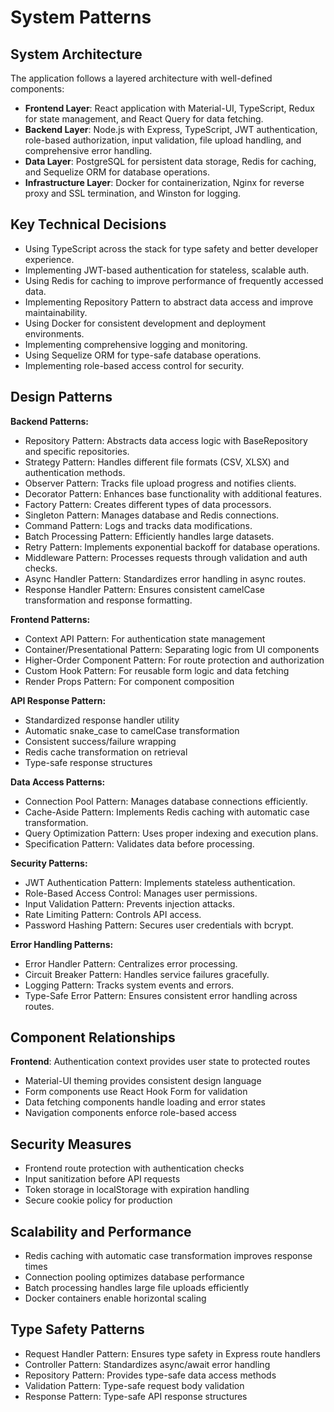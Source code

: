 # System Patterns

## System Architecture

The application follows a layered architecture with well-defined components:

- **Frontend Layer**: React application with Material-UI, TypeScript, Redux for state management, and React Query for data fetching.
- **Backend Layer**: Node.js with Express, TypeScript, JWT authentication, role-based authorization, input validation, file upload handling, and comprehensive error handling.
- **Data Layer**: PostgreSQL for persistent data storage, Redis for caching, and Sequelize ORM for database operations.
- **Infrastructure Layer**: Docker for containerization, Nginx for reverse proxy and SSL termination, and Winston for logging.

## Key Technical Decisions

- Using TypeScript across the stack for type safety and better developer experience.
- Implementing JWT-based authentication for stateless, scalable auth.
- Using Redis for caching to improve performance of frequently accessed data.
- Implementing Repository Pattern to abstract data access and improve maintainability.
- Using Docker for consistent development and deployment environments.
- Implementing comprehensive logging and monitoring.
- Using Sequelize ORM for type-safe database operations.
- Implementing role-based access control for security.

## Design Patterns

**Backend Patterns:**

- Repository Pattern: Abstracts data access logic with BaseRepository and specific repositories.
- Strategy Pattern: Handles different file formats (CSV, XLSX) and authentication methods.
- Observer Pattern: Tracks file upload progress and notifies clients.
- Decorator Pattern: Enhances base functionality with additional features.
- Factory Pattern: Creates different types of data processors.
- Singleton Pattern: Manages database and Redis connections.
- Command Pattern: Logs and tracks data modifications.
- Batch Processing Pattern: Efficiently handles large datasets.
- Retry Pattern: Implements exponential backoff for database operations.
- Middleware Pattern: Processes requests through validation and auth checks.
- Async Handler Pattern: Standardizes error handling in async routes.
- Response Handler Pattern: Ensures consistent camelCase transformation and response formatting.

**Frontend Patterns:**

- Context API Pattern: For authentication state management
- Container/Presentational Pattern: Separating logic from UI components
- Higher-Order Component Pattern: For route protection and authorization
- Custom Hook Pattern: For reusable form logic and data fetching
- Render Props Pattern: For component composition

**API Response Pattern:**

- Standardized response handler utility
- Automatic snake_case to camelCase transformation
- Consistent success/failure wrapping
- Redis cache transformation on retrieval
- Type-safe response structures

**Data Access Patterns:**

- Connection Pool Pattern: Manages database connections efficiently.
- Cache-Aside Pattern: Implements Redis caching with automatic case transformation.
- Query Optimization Pattern: Uses proper indexing and execution plans.
- Specification Pattern: Validates data before processing.

**Security Patterns:**

- JWT Authentication Pattern: Implements stateless authentication.
- Role-Based Access Control: Manages user permissions.
- Input Validation Pattern: Prevents injection attacks.
- Rate Limiting Pattern: Controls API access.
- Password Hashing Pattern: Secures user credentials with bcrypt.

**Error Handling Patterns:**

- Error Handler Pattern: Centralizes error processing.
- Circuit Breaker Pattern: Handles service failures gracefully.
- Logging Pattern: Tracks system events and errors.
- Type-Safe Error Pattern: Ensures consistent error handling across routes.

## Component Relationships

**Frontend**: Authentication context provides user state to protected routes

- Material-UI theming provides consistent design language
- Form components use React Hook Form for validation
- Data fetching components handle loading and error states
- Navigation components enforce role-based access

## Security Measures

- Frontend route protection with authentication checks
- Input sanitization before API requests
- Token storage in localStorage with expiration handling
- Secure cookie policy for production

## Scalability and Performance

- Redis caching with automatic case transformation improves response times
- Connection pooling optimizes database performance
- Batch processing handles large file uploads efficiently
- Docker containers enable horizontal scaling

## Type Safety Patterns

- Request Handler Pattern: Ensures type safety in Express route handlers
- Controller Pattern: Standardizes async/await error handling
- Repository Pattern: Provides type-safe data access methods
- Validation Pattern: Type-safe request body validation
- Response Pattern: Type-safe API response structures
